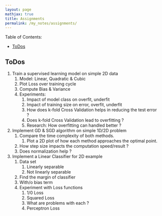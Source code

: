 ```yaml
---
layout: page
mathjax: true
title: Assignments 
permalink: /my_notes/assignments/
---
```


Table of Contents:

- [ToDos](#todos)


## ToDos
<a name='intro'></a>

1. Train a supervised learning model on simple 2D data 
   1. Model: Linear, Quadratic & Cubic
   2. Plot Loss over training cycle
   3. Compute Bias & Variance
   4. Experiments:
      1. Impact of model class on overfit, underfit
      2. Impact of training size on error, overfit, underfit
      3. How does k-fold Cross Validation helps in reducing the test error ?
      4. Does k-fold Cross Validation lead to overfitting ?
      5. Research: How overfitting can handled better ?  
2. Implement GD & SGD algorithm on simple 1D/2D problem
   1. Compare the time complexity of both methods.
      1. Plot a 2D plot of how each method approaches the optimal point. 
   2. How step size impacts the computation speed/result ?
   3. Does normalization help ? 
3. Implement a Linear Classifier for 2D example
   1. Data set
      1. Linearly separable
      2. Not linearly separable
   2. Find the margin of classifier
   3. With/o bias term 
   4. Experiment with Loss functions 
      1. 1/0 Loss
      2. Squared Loss
      3. What are problems with each ?
      4. Perceptron Loss 
